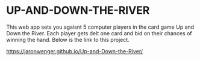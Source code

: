 # UP-AND-DOWN-THE-RIVER

This web app sets you agaisnt 5 computer players in the card game Up and Down the River.  Each player gets delt one card and bid on their chances of winning the hand.  Below is the link to this project.

https://jaronwenger.github.io/Up-and-Down-the-River/
